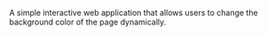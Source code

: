 A simple interactive web application that allows users to change the background color of the page dynamically. 
